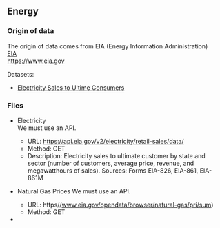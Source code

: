 ## Energy


### Origin of data
The origin of data comes from EIA (Energy Information Administration)<br>
[EIA](https://www.eia.gov)<br>
https://www.eia.gov<vr>
  
Datasets:
  * [Electricity Sales to Ultime Consumers](https://www.eia.gov/opendata/browser/electricity/retail-sales)
  
### Files

* Electricity  
We must use an API.
  * URL: https://api.eia.gov/v2/electricity/retail-sales/data/
  * Method: GET
  * Description: Electricity sales to ultimate customer by state and sector (number of customers, average price, revenue, and megawatthours of sales). 
    Sources: Forms EIA-826, EIA-861, EIA-861M
  
* Natural Gas Prices
  We must use an API.
  * URL: https//www.eia.gov/opendata/browser/natural-gas/pri/sum)
  * Method: GET

* 
